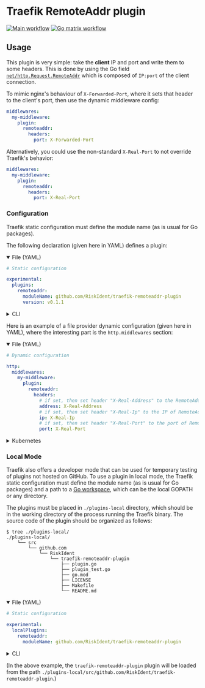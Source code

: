 # Traefik RemoteAddr plugin

[![Main workflow](https://github.com/RiskIdent/traefik-remoteaddr-plugin/actions/workflows/main.yml/badge.svg)](https://github.com/RiskIdent/traefik-remoteaddr-plugin/actions/workflows/main.yml)
[![Go matrix workflow](https://github.com/RiskIdent/traefik-remoteaddr-plugin/actions/workflows/go-cross.yml/badge.svg)](https://github.com/RiskIdent/traefik-remoteaddr-plugin/actions/workflows/go-cross.yml)

## Usage

This plugin is very simple: take the **client** IP and port and write them to some headers.
This is done by using the Go field [`net/http.Request.RemoteAddr`](https://pkg.go.dev/net/http#Request)
which is composed of `IP:port` of the client connection.

To mimic nginx's behaviour of `X-Forwarded-Port`, where it sets that header to the client's port, then use the dynamic middleware config:

```yaml
middlewares:
  my-middleware:
    plugin:
      remoteaddr:
        headers:
          port: X-Forwarded-Port
```

Alternatively, you could use the non-standard `X-Real-Port` to not override Traefik's behavior:

```yaml
middlewares:
  my-middleware:
    plugin:
      remoteaddr:
        headers:
          port: X-Real-Port
```

### Configuration

Traefik static configuration must define the module name (as is usual for Go packages).

The following declaration (given here in YAML) defines a plugin:

<details open><summary>File (YAML)</summary>

```yaml
# Static configuration

experimental:
  plugins:
    remoteaddr:
      moduleName: github.com/RiskIdent/traefik-remoteaddr-plugin
      version: v0.1.1
```

</details>

<details><summary>CLI</summary>

```bash
# Static configuration

--experimental.plugins.remoteaddr.moduleName=github.com/RiskIdent/traefik-remoteaddr-plugin
--experimental.plugins.remoteaddr.version=v0.1.1
```

</details>

Here is an example of a file provider dynamic configuration (given here in YAML), where the interesting part is the `http.middlewares` section:

<details open><summary>File (YAML)</summary>

```yaml
# Dynamic configuration

http:
  middlewares:
    my-middleware:
      plugin:
        remoteaddr:
          headers:
            # if set, then set header "X-Real-Address" to the RemoteAddr (e.g "192.168.1.2:1234")
            address: X-Real-Address
            # if set, then set header "X-Real-Ip" to the IP of RemoteAddr (e.g "192.168.1.2")
            ip: X-Real-Ip
            # if set, then set header "X-Real-Port" to the port of RemoteAddr (e.g "1234")
            port: X-Real-Port
```

</details>

<details><summary>Kubernetes</summary>

```yaml
# Dynamic configuration

apiVersion: traefik.io/v1alpha1
kind: Middleware
metadata:
  name: my-middleware
spec:
  plugin:
    remoteaddr:
      headers:
        # if set, then set header "X-Real-Address" to the RemoteAddr (e.g "192.168.1.2:1234")
        address: X-Real-Address
        # if set, then set header "X-Real-Ip" to the IP of RemoteAddr (e.g "192.168.1.2")
        ip: X-Real-Ip
        # if set, then set header "X-Real-Port" to the port of RemoteAddr (e.g "1234")
        port: X-Real-Port
```

</details>

### Local Mode

Traefik also offers a developer mode that can be used for temporary testing of plugins not hosted on GitHub.
To use a plugin in local mode, the Traefik static configuration must define the module name (as is usual for Go packages) and a path to a [Go workspace](https://golang.org/doc/gopath_code.html#Workspaces), which can be the local GOPATH or any directory.

The plugins must be placed in `./plugins-local` directory,
which should be in the working directory of the process running the Traefik binary.
The source code of the plugin should be organized as follows:

```console
$ tree ./plugins-local/
./plugins-local/
    └── src
        └── github.com
            └── RiskIdent
                └── traefik-remoteaddr-plugin
                    ├── plugin.go
                    ├── plugin_test.go
                    ├── go.mod
                    ├── LICENSE
                    ├── Makefile
                    └── README.md
```

<details open><summary>File (YAML)</summary>

```yaml
# Static configuration

experimental:
  localPlugins:
    remoteaddr:
      moduleName: github.com/RiskIdent/traefik-remoteaddr-plugin
```

</details>

<details><summary>CLI</summary>

```bash
# Static configuration

--experimental.localPlugins.remoteaddr.moduleName=github.com/RiskIdent/traefik-remoteaddr-plugin
```

</details>

(In the above example, the `traefik-remoteaddr-plugin` plugin will be loaded from the path `./plugins-local/src/github.com/RiskIdent/traefik-remoteaddr-plugin`.)
